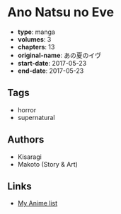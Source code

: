 # Ano Natsu no Eve

-   **type**: manga
-   **volumes**: 3
-   **chapters**: 13
-   **original-name**: あの夏のイヴ
-   **start-date**: 2017-05-23
-   **end-date**: 2017-05-23

## Tags

-   horror
-   supernatural

## Authors

-   Kisaragi
-   Makoto (Story & Art)

## Links

-   [My Anime list](https://myanimelist.net/manga/109611/Ano_Natsu_no_Eve)
